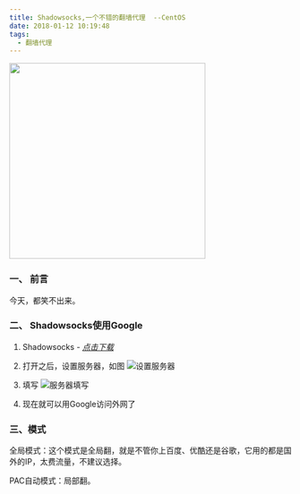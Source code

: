 ```yaml
---
title: Shadowsocks,一个不错的翻墙代理  --CentOS
date: 2018-01-12 10:19:48
tags:
  - 翻墙代理
---
```


<img src="/assets/postImg/googleSockLogo.jpeg" width="350px" height="350px">

### 一、 前言

今天，都笑不出来。

<!-- more -->

### 二、 Shadowsocks使用Google

1. Shadowsocks *- [点击下载](https://github.com/shadowsocks/ShadowsocksX-NG/releases)*

2. 打开之后，设置服务器，如图
![设置服务器](/assets/postImg/shadowsocks.jpg)

3. 填写
![服务器填写](/assets/postImg/shadowInsert.jpg)

4. 现在就可以用Google访问外网了

### 三、模式

全局模式：这个模式是全局翻，就是不管你上百度、优酷还是谷歌，它用的都是国外的IP，太费流量，不建议选择。

PAC自动模式：局部翻。
